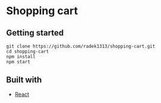 # Shopping cart

<!-- [Live Demo](https://radek1313.github.io/shopping-cart/) :point_left: -->

## Getting started

```
git clone https://github.com/radek1313/shopping-cart.git
cd shopping-cart
npm install
npm start
```

## Built with

- [React](https://reactjs.org/)
